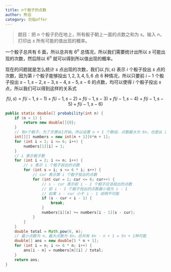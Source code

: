 ```yaml
---
title: n个骰子的点数
author: 熊滔
category: 剑指offer
---
```


> 题目：把 $n$ 个骰子扔在地上，所有骰子朝上一面的点数之和为 $s$。输入 $n$，打印出 $s$ 所有可能的值出现的概率。

一个骰子总共有 $6$ 面，所以总共有 $6^n$ 总情况，所以我们需要统计出所以 $s$ 可能出现的次数，然后除以 $6 ^ n$ 就可以得到所以值出现的概率。

现在的问题就是怎么统计 $s$ 点出现的次数，我们以 $f(i, s)$ 表示 $i$ 个骰子投出 $s$ 点的次数，因为第 $i$ 个骰子能够投出 $1, 2, 3, 4, 5, 6$ 点 $6$ 种情况，所以只要前 $i - 1$ 个骰子投出 $s-1, s-2, s-3, s-4, s-5, s-6$ 的点数，均可以使得 $i$ 个骰子投出 $s$ 点，所以我们可以得到这样的关系式

$$
f(i,s) = f(i-1, s-1) + f(i-1, s-2) + f(i-1, s-3) + f(i-1, s-4) + f(i-1, s-5)+ f(i-1, s-6)
$$

```java
public static double[] probability(int n) {
    if (n < 1) {
        return new double[]{0};
    }
    // 有n个骰子，为了方便从1开始，所以设置 n + 1 个数组，点数最大为 6n，也是从 1 开始
    int[][] numbers = new int[n + 1][6*n + 1];
    for (int i = 1; i <= 6; i++) {
        numbers[1][i] = 1;
    }
    // i 表示骰子数
    for (int i = 2; i <= n; i++) {
        // s 表示 i 个骰子投出的点数
        for (int s = i; s <= 6 * i; s++) {
            // cur 表示第 i 个骰子投出的点数
            for (int cur = 1; cur <= 6; cur++) {
                // s - cur 表示前 i - 1 个骰子应该投出的点数
                // 前 i - 1 个骰子投出的点数最小值为 i - 1
                // 如果 s - cur 小于 i - 1 说明不可能
                if (s - cur < i - 1) {
                    break;
                }
                numbers[i][s] += numbers[i - 1][s - cur];
            }
        }
    }
    double total = Math.pow(6, n);
    // 最小点数为 n，最大点数为 6n，总共有 6n - n + 1 = 5n + 1种可能
    double[] ans = new double[5 * n + 1];
    for (int i = n; i <= 6 * n; i++) {
        ans[i - n] = numbers[n][i] / total;
    }
    return ans;
}
```

<Disqus />